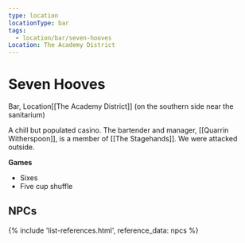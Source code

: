 ```yaml
---
type: location
locationType: bar
tags:
  - location/bar/seven-hooves
Location: The Academy District
---
```


# Seven Hooves
Bar, <span class="dataview inline-field"><span class="inline-field-key">Location</span><span class="inline-field-value">[[The Academy District]]</span></span> (on the southern side near the sanitarium)

A chill but populated casino. The bartender and manager, [[Quarrin Witherspoon]], is a member of [[The Stagehands]]. We were attacked outside.

**Games**
- Sixes
- Five cup shuffle

## NPCs
{% include 'list-references.html', reference_data: npcs %}

